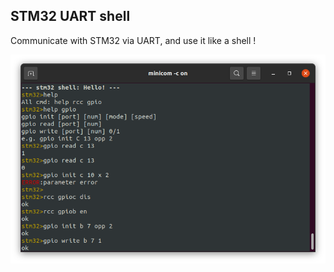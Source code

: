 ## STM32 UART shell

Communicate with STM32 via UART, and use it like a shell !

![shell](.assets/shell.png)

